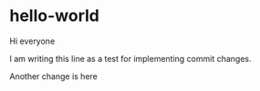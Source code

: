 # hello-world
Hi everyone

I am writing this line as a test for implementing commit changes.

Another change is here
